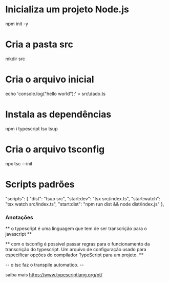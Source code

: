 # Inicializa um projeto Node.js

npm init -y

# Cria a pasta src

mkdir src

# Cria o arquivo inicial

echo 'console.log("hello world");' > src\dado.ts

# Instala as dependências

npm i typescript tsx tsup

# Cria o arquivo tsconfig

npx tsc --init

# Scripts padrões

"scripts": {
"dist": "tsup src",
"start:dev": "tsx src/index.ts",
"start:watch": "tsx watch src/index.ts",
"start:dist": "npm run dist && node dist/index.js"
},

### Anotações 

** o typescript é uma linguagem que tem de ser transcrição para o javascript **

** com o tsconfig é possivel passar regras para o funcionamento da transcrição do typescript. 
Um arquivo de configuração usado para especificar opções do compilador TypeScript para um projeto. **

-- o tsc faz o transpile automatico. --

saiba mais https://www.typescriptlang.org/pt/
